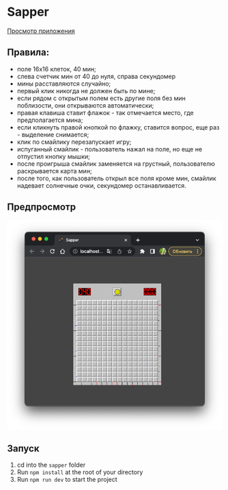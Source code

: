 # Sapper

[Просмотр приложения]()

## Правила:
* поле 16x16 клеток, 40 мин;
* слева счетчик мин от 40 до нуля, справа секундомер
* мины расставляются случайно;
* первый клик никогда не должен быть по мине;
* если рядом с открытым полем есть другие поля без мин поблизости, они открываются автоматически;
* правая клавиша ставит флажок - так отмечается место, где предполагается мина;
* если кликнуть правой кнопкой по флажку, ставится вопрос, еще раз - выделение снимается;
* клик по смайлику перезапускает игру;
* испуганный смайлик - пользователь нажал на поле, но еще не отпустил кнопку мышки;
* после проигрыша смайлик заменяется на грустный, пользователю раскрывается карта мин;
* после того, как пользователь открыл все поля кроме мин, смайлик надевает солнечные очки, секундомер останавливается.

## Предпросмотр

![img](src/images/preview.png)

## Запуск
1. cd into the `sapper` folder
2. Run `npm install` at the root of your directory
3. Run `npm run dev` to start the project
